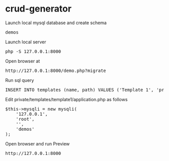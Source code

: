 # crud-generator

Launch local mysql database and create schema
<pre>
demos
</pre>

Launch local server
<pre>
php -S 127.0.0.1:8000
</pre>

Open browser at
<pre>
http://127.0.0.1:8000/demo.php?migrate
</pre>

Run sql query
<pre>
INSERT INTO templates (name, path) VALUES ('Template 1', 'private/templates/template1');
</pre>

Edit private/templates/template1/application.php as follows
<pre>
$this->mysqli = new mysqli(
    '127.0.0.1', 
    'root', 
    '',
    'demos'
);
</pre>

Open browser and run Preview
<pre>
http://127.0.0.1:8000
</pre>
